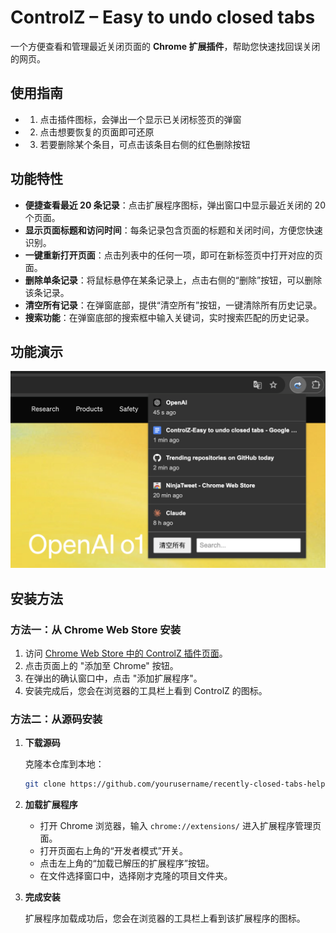 # ControlZ – Easy to undo closed tabs

一个方便查看和管理最近关闭页面的 **Chrome 扩展插件**，帮助您快速找回误关闭的网页。

## 使用指南
- 1. 点击插件图标，会弹出一个显示已关闭标签页的弹窗
- 2. 点击想要恢复的页面即可还原
- 3. 若要删除某个条目，可点击该条目右侧的红色删除按钮

## 功能特性
- **便捷查看最近 20 条记录**：点击扩展程序图标，弹出窗口中显示最近关闭的 20 个页面。
- **显示页面标题和访问时间**：每条记录包含页面的标题和关闭时间，方便您快速识别。
- **一键重新打开页面**：点击列表中的任何一项，即可在新标签页中打开对应的页面。
- **删除单条记录**：将鼠标悬停在某条记录上，点击右侧的“删除”按钮，可以删除该条记录。
- **清空所有记录**：在弹窗底部，提供“清空所有”按钮，一键清除所有历史记录。
- **搜索功能**：在弹窗底部的搜索框中输入关键词，实时搜索匹配的历史记录。

## 功能演示

![ControlZ 功能演示](public/home.png)

## 安装方法

### 方法一：从 Chrome Web Store 安装

1. 访问 [Chrome Web Store 中的 ControlZ 插件页面](https://chromewebstore.google.com/detail/controlz-%E2%80%93-easy-to-undo-c/pekcnjhmdcppgnidgnnccmlnmhgamlea)。
2. 点击页面上的 "添加至 Chrome" 按钮。
3. 在弹出的确认窗口中，点击 "添加扩展程序"。
4. 安装完成后，您会在浏览器的工具栏上看到 ControlZ 的图标。

### 方法二：从源码安装

1. **下载源码**

   克隆本仓库到本地：

   ```bash
   git clone https://github.com/yourusername/recently-closed-tabs-helper.git
   ```

2. **加载扩展程序**

   - 打开 Chrome 浏览器，输入 `chrome://extensions/` 进入扩展程序管理页面。
   - 打开页面右上角的“开发者模式”开关。
   - 点击左上角的“加载已解压的扩展程序”按钮。
   - 在文件选择窗口中，选择刚才克隆的项目文件夹。

3. **完成安装**

   扩展程序加载成功后，您会在浏览器的工具栏上看到该扩展程序的图标。
